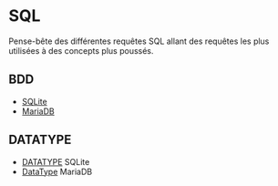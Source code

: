 # SQL

Pense-bête des différentes requêtes SQL allant des requêtes les plus utilisées à des concepts plus poussés.

## BDD
- [SQLite](https://www.sqlite.org/index.html)
- [MariaDB](https://mariadb.com/kb/en/create-table/)

## DATATYPE

- [DATATYPE](https://www.sqlite.org/datatype3.html#affinity_name_examples) SQLite
- [DataType](https://mariadb.com/kb/en/data-types/) MariaDB

